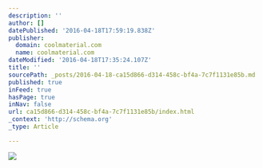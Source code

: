 ```yaml
---
description: ''
author: []
datePublished: '2016-04-18T17:59:19.838Z'
publisher:
  domain: coolmaterial.com
  name: coolmaterial.com
dateModified: '2016-04-18T17:35:24.107Z'
title: ''
sourcePath: _posts/2016-04-18-ca15d866-d314-458c-bf4a-7c7f1131e85b.md
published: true
inFeed: true
hasPage: true
inNav: false
url: ca15d866-d314-458c-bf4a-7c7f1131e85b/index.html
_context: 'http://schema.org'
_type: Article

---
```

![](http://coolmaterial.wpengine.netdna-cdn.com/wp-content/uploads/2012/05/1966-Alfa-Romeo-Spider-Duetto.jpg)